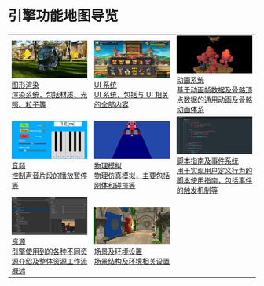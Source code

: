 # 引擎功能地图导览

||||
|:-|:-|:-|
|[![image](graphics.png)<br>图形渲染<br>渲染系统，包括材质、光照、粒子等](./graphics.md)|[![image](UI.png)<br>UI 系统<br>UI 系统，包括与 UI 相关的全部内容](../ui-system/index.md)|[![image](animation.png)<br>动画系统<br>基于动画帧数据及骨骼顶点数据的通用动画及骨骼动画体系](../editor/animation/index.md)
|[![image](audio.png)<br>音频<br>控制声音片段的播放暂停等](../audio-system/overview.md)|[![image](physics.gif)<br>物理模拟<br>物理仿真模拟，主要包括刚体和碰撞等](../physics/physics.md)|[![image](script.png)<br>脚本指南及事件系统<br>用于实现用户定义行为的脚本使用指南，包括事件的触发机制等](../scripting/index.md)
|[![image](asset.png)<br>资源<br>引擎使用到的各种不同资源介绍及整体资源工作流概述](../asset/index.md)|[![image](scene.png)<br>场景及环境设置<br>场景结构及环境相关设置](../concepts/scene/index.md)
